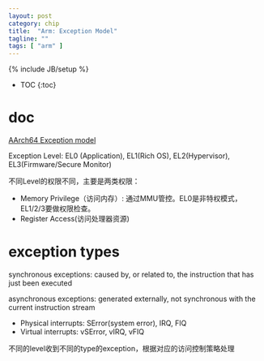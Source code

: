 ```yaml
---
layout: post
category: chip
title:  "Arm: Exception Model"
tagline: ""
tags: [ "arm" ] 
---
```

{% include JB/setup %}

* TOC
{:toc}

# doc

[AArch64 Exception model](https://developer.arm.com/architectures/learn-the-architecture/exception-model)

Exception Level: EL0 (Application), EL1(Rich OS), EL2(Hypervisor), EL3(Firmware/Secure Monitor)

不同Level的权限不同，主要是两类权限：
- Memory Privilege（访问内存）: 通过MMU管控。EL0是非特权模式，EL1/2/3要做权限检查。
- Register Access(访问处理器资源)

# exception types

synchronous exceptions: caused by, or related to, the instruction that has just been executed

asynchronous exceptions: generated externally, not synchronous with the current instruction stream
- Physical interrupts: SError(system error), IRQ, FIQ
- Virtual interrupts: vSError, vIRQ, vFIQ

不同的level收到不同的type的exception，根据对应的访问控制策略处理



